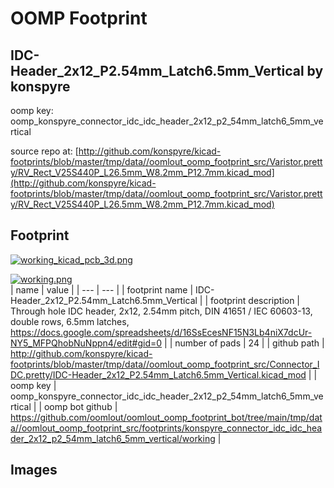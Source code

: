 # OOMP Footprint  
## IDC-Header_2x12_P2.54mm_Latch6.5mm_Vertical  by konspyre  
  
oomp key: oomp_konspyre_connector_idc_idc_header_2x12_p2_54mm_latch6_5mm_vertical  
  
source repo at: [http://github.com/konspyre/kicad-footprints/blob/master/tmp/data//oomlout_oomp_footprint_src/Varistor.pretty/RV_Rect_V25S440P_L26.5mm_W8.2mm_P12.7mm.kicad_mod](http://github.com/konspyre/kicad-footprints/blob/master/tmp/data//oomlout_oomp_footprint_src/Varistor.pretty/RV_Rect_V25S440P_L26.5mm_W8.2mm_P12.7mm.kicad_mod)  
## Footprint  
  
[![working_kicad_pcb_3d.png](working_kicad_pcb_3d_600.png)](working_kicad_pcb_3d.png)  
  
[![working.png](working_600.png)](working.png)  
| name | value | 
| --- | --- | 
| footprint name | IDC-Header_2x12_P2.54mm_Latch6.5mm_Vertical | 
| footprint description | Through hole IDC header, 2x12, 2.54mm pitch, DIN 41651 / IEC 60603-13, double rows, 6.5mm latches, https://docs.google.com/spreadsheets/d/16SsEcesNF15N3Lb4niX7dcUr-NY5_MFPQhobNuNppn4/edit#gid=0 | 
| number of pads | 24 | 
| github path | http://github.com/konspyre/kicad-footprints/blob/master/tmp/data//oomlout_oomp_footprint_src/Connector_IDC.pretty/IDC-Header_2x12_P2.54mm_Latch6.5mm_Vertical.kicad_mod | 
| oomp key | oomp_konspyre_connector_idc_idc_header_2x12_p2_54mm_latch6_5mm_vertical | 
| oomp bot github | https://github.com/oomlout/oomlout_oomp_footprint_bot/tree/main/tmp/data//oomlout_oomp_footprint_src/footprints/konspyre_connector_idc_idc_header_2x12_p2_54mm_latch6_5mm_vertical/working | 
## Images  

